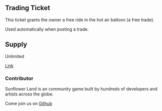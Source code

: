 ## Trading Ticket

This ticket grants the owner a free ride in the hot air balloon (a free trade).

Used automatically when posting a trade.

## Supply

Unlimited

[Link](https://docs.sunflower-land.com/crafting-guide)

### Contributor

Sunflower Land is an community game built by hundreds of developers and artists across the globe.

Come join us on [Github](https://github.com/sunflower-land/sunflower-land)
